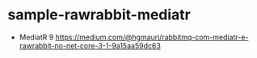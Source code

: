 # sample-rawrabbit-mediatr

- MediatR 9
https://medium.com/@hgmauri/rabbitmq-com-mediatr-e-rawrabbit-no-net-core-3-1-9a15aa59dc63
